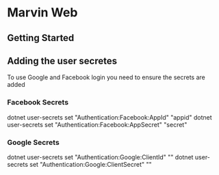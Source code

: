 # Marvin Web

## Getting Started

## Adding the user secretes

To use Google and Facebook login you need to ensure the secrets are added

### Facebook Secrets

dotnet user-secrets set "Authentication:Facebook:AppId" "appid"
dotnet user-secrets set "Authentication:Facebook:AppSecret" "secret"

### Google Secrets

dotnet user-secrets set "Authentication:Google:ClientId" "<client-id>"
dotnet user-secrets set "Authentication:Google:ClientSecret" "<client-secret>"